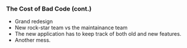 ### The Cost of Bad Code (cont.)

- Grand redesign <!-- .element: class="fragment" -->
- New rock-star team vs the maintainance team <!-- .element: class="fragment" -->
- The new application has to keep track of both old and new features. <!-- .element: class="fragment" -->
- Another mess. <!-- .element: class="fragment" -->
